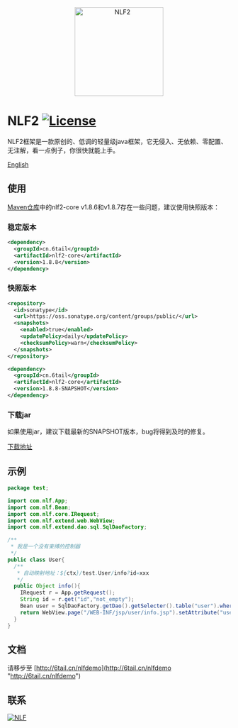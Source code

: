 <div align="center">
<img width="200" src="http://6tail.cn/nlf2-logo.png" alt="NLF2">
</div>

# NLF2 [![License](https://img.shields.io/badge/license-MIT-4EB1BA.svg?style=flat-square)](https://github.com/6tail/nlf2/blob/master/LICENSE)

NLF2框架是一款原创的、低调的轻量级java框架，它无侵入、无依赖、零配置、无注解，看一点例子，你很快就能上手。

[English](https://github.com/6tail/nlf2-maven/blob/master/README.md)

## 使用

[Maven仓库](http://search.maven.org/#search%7Cga%7C1%7Cnlf2)中的nlf2-core v1.8.6和v1.8.7存在一些问题，建议使用快照版本：

### 稳定版本

```xml
<dependency>
  <groupId>cn.6tail</groupId>
  <artifactId>nlf2-core</artifactId>
  <version>1.8.8</version>
</dependency>
```

### 快照版本

```xml
<repository>
  <id>sonatype</id>
  <url>https://oss.sonatype.org/content/groups/public/</url>
  <snapshots>
    <enabled>true</enabled>
    <updatePolicy>daily</updatePolicy>
    <checksumPolicy>warn</checksumPolicy>
  </snapshots>
</repository>
```

```xml
<dependency>
  <groupId>cn.6tail</groupId>
  <artifactId>nlf2-core</artifactId>
  <version>1.8.8-SNAPSHOT</version>
</dependency>
```

### 下载jar

如果使用jar，建议下载最新的SNAPSHOT版本，bug将得到及时的修复。

[下载地址](https://oss.sonatype.org/content/groups/public/cn/6tail/)

## 示例

```java
package test;

import com.nlf.App;
import com.nlf.Bean;
import com.nlf.core.IRequest;
import com.nlf.extend.web.WebView;
import com.nlf.extend.dao.sql.SqlDaoFactory;

/**
 * 我是一个没有束缚的控制器
 */
public class User{
  /**
   * 自动映射地址：${ctx}/test.User/info?id=xxx
   */
  public Object info(){
    IRequest r = App.getRequest();
    String id = r.get("id","not_empty");
    Bean user = SqlDaoFactory.getDao().getSelecter().table("user").where("id",id).one();
    return WebView.page("/WEB-INF/jsp/user/info.jsp").setAttribute("user",user);
  }
}
```

## 文档

请移步至 [http://6tail.cn/nlfdemo](http://6tail.cn/nlfdemo "http://6tail.cn/nlfdemo")

## 联系

<a target="_blank" href="https://jq.qq.com/?_wv=1027&k=5F9Pbf0"><img border="0" src="http://pub.idqqimg.com/wpa/images/group.png" alt="NLF" title="NLF"></a>

